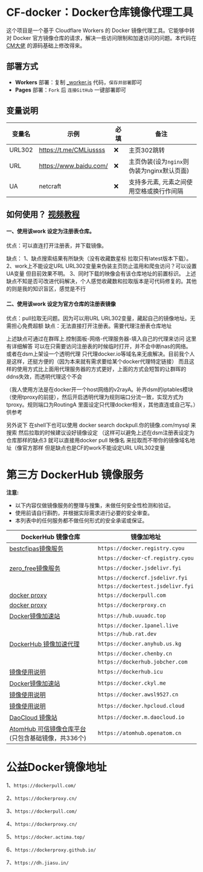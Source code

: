 # CF-docker：Docker仓库镜像代理工具

这个项目是一个基于 Cloudflare Workers 的 Docker 镜像代理工具。它能够中转对 Docker 官方镜像仓库的请求，解决一些访问限制和加速访问的问题。本代码在[CM大佬](https://github.com/cmliu/CF-Workers-docker.io/blob/main/_worker.js) 的源码基础上修改得来。

## 部署方式

- **Workers** 部署：复制 [_worker.js](https://raw.githubusercontent.com/gxnas/CF_docker/refs/heads/main/_worker.js) 代码，`保存并部署`即可
- **Pages** 部署：`Fork` 后 `连接GitHub` 一键部署即可


## 变量说明
| 变量名 | 示例 | 必填 | 备注 | 
|--|--|--|--|
| URL302 | https://t.me/CMLiussss |❌| 主页302跳转 |
| URL | https://www.baidu.com/ |❌| 主页伪装(设为`nginx`则伪装为nginx默认页面) |
| UA | netcraft |❌| 支持多元素, 元素之间使用空格或换行作间隔 |


## 如何使用？ [视频教程](https://www.youtube.com/watch?v=l2jwq9CagNQ)

#### 一、使用该work 设定为注册表仓库。

优点：可以直连打开注册表，并下载镜像。

缺点：
 1、缺点搜索结果有所缺失（没有收藏数星标 拉取只有latest版本下载）。
 2、work上不能设定URL URL302变量来伪装主页防止滥用和爬虫访问？可以设置UA变量 但目前效果不明。
 3、同时下载的映像会有该仓库地址的前置标识。
 上述缺点不知是否可改进代码解决，个人感觉收藏数和拉取版本是可代码修复的。其他的则是我的知识盲区，感觉是不行

#### 二、使用该work 设定为官方仓库的注册表镜像
 优点：pull拉取无问题。因为可以用URL URL302变量，藏起自己的镜像地址。无需担心免费超额
 缺点：无法直接打开注册表。需要代理注册表仓库地址

 上述缺点可通过在群晖上.控制面板-网络-代理服务器-填入自己的代理来访问 这里有详细解答 可以在只需要访问注册表的时候临时打开，并不会中断nas的网络。
 或者在dsm上架设一个透明代理 只代理docker.io等域名来无痕解决。目前我个人是这样，还挺方便的（因为本来就有需求要给某个docker代理特定链接）
 而且这样的使用方式比上面用代理服务器的方式更好，上面的方式会短暂的让群晖的ddns失效，而透明代理这个不会

 （我人使用方法是在docker开一个host网络的v2rayA。补齐dsm的iptables模块（使用tproxy的前提），然后开启透明代理为规则端口分流一致，实现方式为tproxy。规则端口为RoutingA 里面设定只代理docker相关，其他直连或自己写。）供参考

 另外说下 在shell下也可以使用
 docker search dockpull.你的镜像.com/mysql 来搜索
 然后拉取的时候建议设好镜像设定 （这样可以避免上述在dsm注册表设定为仓库那样的缺点3
 就可以直接用docker pull 映像名 来拉取而不带你的镜像域名地址（像官方那样
 但是缺点也是CF的work不能设定URL URL302变量




# 第三方 DockerHub 镜像服务

**注意:**
- 以下内容仅做镜像服务的整理与搜集，未做任何安全性检测和验证。
- 使用前请自行斟酌，并根据实际需求进行必要的安全审查。
- 本列表中的任何服务都不做任何形式的安全承诺或保证。

| DockerHub 镜像仓库 | 镜像加地址 |
| ------------------ | ----------- |
| [bestcfipas镜像服务](https://t.me/bestcfipas/1900) | `https://docker.registry.cyou` |
|  | `https://docker-cf.registry.cyou` |
| [zero_free镜像服务](https://t.me/zero_free/80) | `https://docker.jsdelivr.fyi` |
|  | `https://dockercf.jsdelivr.fyi` |
|  | `https://dockertest.jsdelivr.fyi` |
| [docker proxy](https://dockerpull.com/) | `https://dockerpull.com` |
| [docker proxy](https://dockerproxy.cn/) | `https://dockerproxy.cn` |
| [Docker镜像加速站](https://hub.uuuadc.top/) | `https://hub.uuuadc.top` |
|  | `https://docker.1panel.live` |
|  | `https://hub.rat.dev` |
| [DockerHub 镜像加速代理](https://docker.anyhub.us.kg/) | `https://docker.anyhub.us.kg` |
|  | `https://docker.chenby.cn` |
|  | `https://dockerhub.jobcher.com` |
| [镜像使用说明](https://dockerhub.icu/) | `https://dockerhub.icu` |
| [Docker镜像加速站](https://docker.ckyl.me/) | `https://docker.ckyl.me` |
| [镜像使用说明](https://docker.awsl9527.cn/) | `https://docker.awsl9527.cn` |
| [镜像使用说明](https://docker.hpcloud.cloud/) | `https://docker.hpcloud.cloud` |
| [DaoCloud 镜像站](https://github.com/DaoCloud/public-image-mirror) | `https://docker.m.daocloud.io` |
| [AtomHub 可信镜像仓库平台](https://atomhub.openatom.cn/) (只包含基础镜像，共336个) | `https://atomhub.openatom.cn` |



# 公益Docker镜像地址
1、`https://dockerpull.com/`

2、`https://dockerproxy.cn/`

3、`https://dockerpull.com/`

4、`https://dockerproxy.cn/`

5、`https://docker.actima.top/`

6、`https://dockerproxy.github.io/`

7、`https://dh.jiasu.in/`
